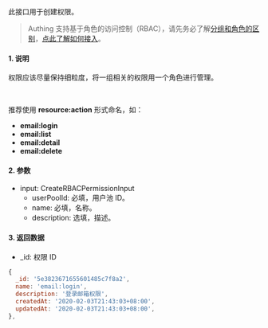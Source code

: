此接口用于创建权限。

> Authing 支持基于角色的访问控制（RBAC），请先务必了解[分组和角色的区别](https://docs.authing.cn/authing/authorization/authorization/rbac#fen-zu-vs-quan-xian)，[点此了解如何接入](https://docs.authing.cn/authing/authorization/intergrate-rbac)。

#### 1. 说明

权限应该尽量保持细粒度，将一组相关的权限用一个角色进行管理。

<br/>

推荐使用 **resource:action** 形式命名，如：
- **email:login**
- **email:list**
- **email:detail**
- **email:delete**

#### 2. 参数

* input: CreateRBACPermissionInput
  * userPoolId: 必填，用户池 ID。
  * name: 必填，名称。
  * description: 选填，描述。

#### 3. 返回数据

* _id: 权限 ID

```javascript
{
  _id: '5e3823671655601485c7f8a2',
  name: 'email:login',
  description: '登录邮箱权限',
  createdAt: '2020-02-03T21:43:03+08:00',
  updatedAt: '2020-02-03T21:43:03+08:00',
},
```
